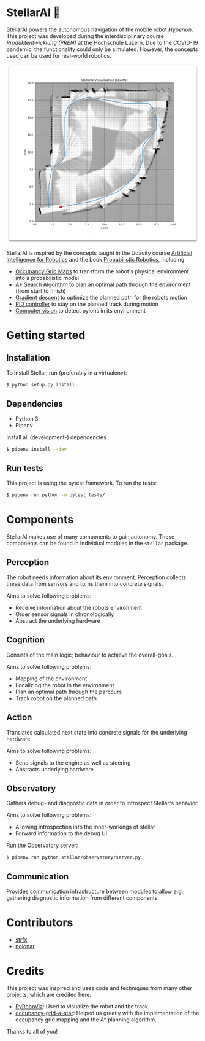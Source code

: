 # StellarAI 🌠

StellarAI powers the autonomous navigation of the mobile robot *Hyperion*. This project was developed during the interdisciplinary course *Produktentwicklung (PREN)* at the Hochschule Luzern. Due to the COVID-19 pandemic, the functionality could only be simulated. However, the concepts used can be used for real-world robotics.

<p align="center">
  <img width="500px" src="https://github.com/strfx/stellar/blob/main/docs/simulator.png?raw=true" alt="Stellar viz"/>
</p>

StellarAI is inspired by the concepts taught in the Udacity course [Artificial Intelligence for Robotics](https://www.udacity.com/course/artificial-intelligence-for-robotics--cs373) and the book [Probabilistic Robotics](http://probabilistic-robotics.org/), including 
* [Occupancy Grid Maps](https://en.wikipedia.org/wiki/Occupancy_grid_mapping) to transform the robot's physical environment into a probabilistic model
* [A* Search Algorithm](https://en.wikipedia.org/wiki/A*_search_algorithm) to plan an optimal path through the environment (from start to finish)
* [Gradient descent](https://en.wikipedia.org/wiki/Gradient_descent) to optimize the planned path for the robots motion
* [PID controller](https://en.wikipedia.org/wiki/PID_controller) to stay on the planned track during motion
* [Computer vision](https://en.wikipedia.org/wiki/Computer_vision) to detect pylons in its environment

# Getting started

## Installation

To install Stellar, run (preferably in a virtualenv):

```sh
$ python setup.py install
```

## Dependencies
- Python 3
- Pipenv

Install all (development-) dependencies
```sh
$ pipenv install --dev
```

## Run tests

This project is using the pytest framework. To run the tests:
```sh
$ pipenv run python -m pytest tests/
```

# Components

StellarAI makes use of many components to gain autonomy. These components can be found in individual modules in the `stellar` package.

## Perception

The robot needs information about its environment. Perception collects these data from sensors and turns them into concrete signals.

Aims to solve following problems:
* Receive information about the robots environment
* Order sensor signals in chronologically
* Abstract the underlying hardware

## Cognition

Consists of the main logic; behaviour to achieve the overall-goals. 

Aims to solve following problems:
* Mapping of the environment
* Localizing the robot in the environment
* Plan an optimal path through the parcours
* Track robot on the planned path

## Action

Translates calculated next state into concrete signals for the underlying hardware.

Aims to solve following problems:
* Send signals to the engine as well as steering
* Abstracts underlying hardware


## Observatory

Gathers debug- and diagnostic data in order to introspect Stellar's behavior.

Aims to solve following problems:
* Allowing introspection into the inner-workings of stellar
* Forward information to the debug UI.

Run the Observatory server:

```sh
$ pipenv run python stellar/observatory/server.py
```

## Communication

Provides communication infrastructure between modules to allow e.g., gathering diagnostic information from different components.

# Contributors

* [strfx](https://github.com/strfx)
* [nolonar](https://github.com/nolonar)

# Credits

This project was inspired and uses code and techniques from many other projects, which are credited here:

* [PyRoboViz](https://github.com/simondlevy/PyRoboViz): Used to visualize the robot and the track.
* [occupancy-grid-a-star](https://github.com/richardos/occupancy-grid-a-star): Helped us greatly with the implementation of the occupancy grid mapping and the A* planning algorithm.

Thanks to all of you!

